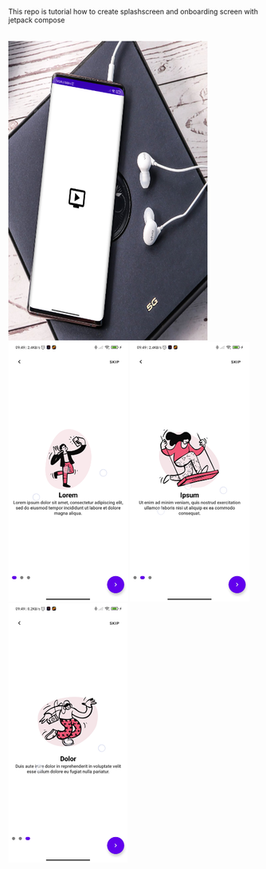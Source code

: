 This repo is tutorial how to create splashscreen and onboarding screen with jetpack compose <br/>
<br/>
<br/>
<img src="app/src/main/java/com/example/basicjetpackcompose/assets/HiShoot_20210910_143437.png" width="400" height="600">
<img src="app/src/main/java/com/example/basicjetpackcompose/assets/Screenshot_2021-09-01-09-49-40-671_com.example.basicjetpackcompose.jpg" width="240">
<img src="app/src/main/java/com/example/basicjetpackcompose/assets/Screenshot_2021-09-01-09-49-42-626_com.example.basicjetpackcompose.jpg" width="240">
<img src="app/src/main/java/com/example/basicjetpackcompose/assets/Screenshot_2021-09-01-09-49-44-293_com.example.basicjetpackcompose.jpg" width="240">
